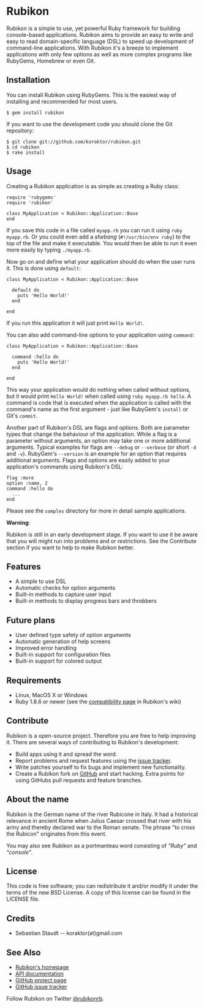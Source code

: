 Rubikon
=======

Rubikon is a simple to use, yet powerful Ruby framework for building
console-based applications.
Rubikon aims to provide an easy to write and easy to read domain-specific
language (DSL) to speed up development of command-line applications. With
Rubikon it's a breeze to implement applications with only few options as well
as more complex programs like RubyGems, Homebrew or even Git.

## Installation

You can install Rubikon using RubyGems. This is the easiest way of installing
and recommended for most users.

    $ gem install rubikon

If you want to use the development code you should clone the Git repository:

    $ git clone git://github.com/koraktor/rubikon.git
    $ cd rubikon
    $ rake install

## Usage

Creating a Rubikon application is as simple as creating a Ruby class:

    require 'rubygems'
    require 'rubikon'

    class MyApplication < Rubikon::Application::Base
    end

If you save this code in a file called `myapp.rb` you can run it using
`ruby myapp.rb`. Or you could even add a *shebang* (`#!/usr/bin/env ruby`) to
the top of the file and make it executable. You would then be able to run it
even more easily by typing `./myapp.rb`.

Now go on and define what your application should do when the user runs it.
This is done using `default`:

    class MyApplication < Rubikon::Application::Base

      default do
        puts 'Hello World!'
      end

    end

If you run this application it will just print `Hello World!`.

You can also add command-line options to your application using `command`:

    class MyApplication < Rubikon::Application::Base

      command :hello do
        puts 'Hello World!'
      end

    end

This way your application would do nothing when called without options, but it
would print `Hello World!` when called using `ruby myapp.rb hello`. A command
is code that is executed when the application is called with the command's name
as the first argument - just like RubyGem's `install` or Git's `commit`.

Another part of Rubikon's DSL are flags and options. Both are parameter types
that change the behaviour of the application. While a flag is a parameter
without arguments, an option may take one or more additional arguments. Typical
examples for flags are `--debug` or `--verbose` (or short `-d` and `-v`).
RubyGem's `--version` is an example for an option that requires additional
arguments.
Flags and options are easily added to your application's commands using
Rubikon's DSL:

    flag :more
    option :name, 2
    command :hello do
      ...
    end


Please see the `samples` directory for more in detail sample applications.

**Warning**:

Rubikon is still in an early development stage. If you want to use it be aware
that you will might run into problems and or restrictions. See the Contribute
section if you want to help to make Rubikon better.

## Features

* A simple to use DSL
* Automatic checks for option arguments
* Built-in methods to capture user input
* Built-in methods to display progress bars and throbbers

## Future plans

* User defined type safety of option arguments
* Automatic generation of help screens
* Improved error handling
* Built-in support for configuration files
* Built-in support for colored output

## Requirements

* Linux, MacOS X or Windows
* Ruby 1.8.6 or newer (see the [compatibility page][4] in Rubikon's wiki)

## Contribute

Rubikon is a open-source project. Therefore you are free to help improving it.
There are several ways of contributing to Rubikon's development:

* Build apps using it and spread the word.
* Report problems and request features using the [issue tracker][2].
* Write patches yourself to fix bugs and implement new functionality.
* Create a Rubikon fork on [GitHub][1] and start hacking. Extra points for
  using GitHubs pull requests and feature branches.

## About the name

Rubikon is the German name of the river Rubicone in Italy. It had a historical
relevance in ancient Rome when Julius Caesar crossed that river with his army
and thereby declared war to the Roman senate. The phrase "to cross the Rubicon"
originates from this event.

You may also see Rubikon as a portmanteau word consisting of *"Ruby"* and
*"console"*.

## License

This code is free software; you can redistribute it and/or modify it under the
terms of the new BSD License. A copy of this license can be found in the
LICENSE file.

## Credits

* Sebastian Staudt -- koraktor(at)gmail.com

## See Also

* [Rubikon's homepage][3]
* [API documentation](http://www.rdoc.info/projects/koraktor/rubikon)
* [GitHub project page][1]
* [GitHub issue tracker][2]

Follow Rubikon on Twitter [@rubikonrb](http://twitter.com/rubikonrb).

 [1]: http://github.com/koraktor/rubikon
 [2]: http://github.com/koraktor/rubikon/issues
 [3]: http://koraktor.github.com/rubikon
 [4]: http://github.com/koraktor/rubikon/wiki/Compatibility
